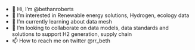 - 👋 Hi, I’m @bethanroberts
- 👀 I’m interested in Renewable energy solutions, Hydrogen, ecology data
- 🌱 I’m currently learning about data mesh
- 💞️ I’m looking to collaborate on data models, data standards and solutions to support H2 generation, supply chain
- 📫 How to reach me on twitter @rr_beth

<!---
bethanroberts/bethanroberts is a ✨ special ✨ repository because its `README.md` (this file) appears on your GitHub profile.
You can click the Preview link to take a look at your changes.
--->
